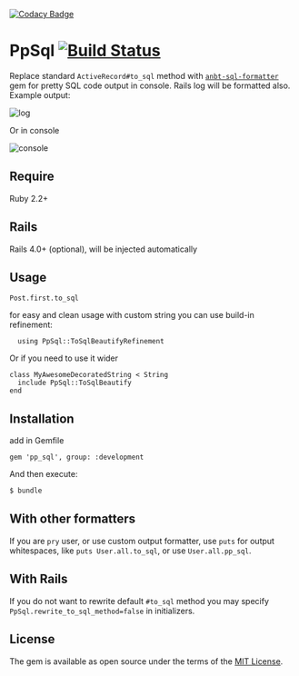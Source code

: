 [![Codacy Badge](https://api.codacy.com/project/badge/Grade/ce0bc4b657ca4185906c600eda9c6add)](https://app.codacy.com/app/kvokka/pp_sql?utm_source=github.com&utm_medium=referral&utm_content=kvokka/pp_sql&utm_campaign=badger)
# PpSql [![Build Status](https://travis-ci.org/kvokka/pp_sql.svg?branch=master)](https://travis-ci.org/kvokka/pp_sql)

Replace standard `ActiveRecord#to_sql` method with 
[`anbt-sql-formatter`](https://github.com/sonota88/anbt-sql-formatter)
gem for pretty SQL code output in console. Rails log will be formatted also. 
Example output:

![log](https://raw.githubusercontent.com/kvokka/pp_sql/master/screenshots/log.png)

Or in console

![console](https://raw.githubusercontent.com/kvokka/pp_sql/master/screenshots/console.png)

## Require

Ruby 2.2+

## Rails

Rails 4.0+ (optional), will be injected automatically

## Usage

```
Post.first.to_sql
```

for easy and clean usage with custom string you can use build-in refinement:

```
  using PpSql::ToSqlBeautifyRefinement
```

Or if you need to use it wider

```
class MyAwesomeDecoratedString < String
  include PpSql::ToSqlBeautify
end
```

## Installation

add in Gemfile
```
gem 'pp_sql', group: :development
```

And then execute:
```bash
$ bundle
```

## With other formatters

If you are `pry` user, or use custom output formatter, use `puts` for output whitespaces, 
like `puts User.all.to_sql`, or use `User.all.pp_sql`.

## With Rails

If you do not want to rewrite default `#to_sql` method you may specify
 `PpSql.rewrite_to_sql_method=false` in initializers.

## License
The gem is available as open source under the terms of the 
[MIT License](http://opensource.org/licenses/MIT).
